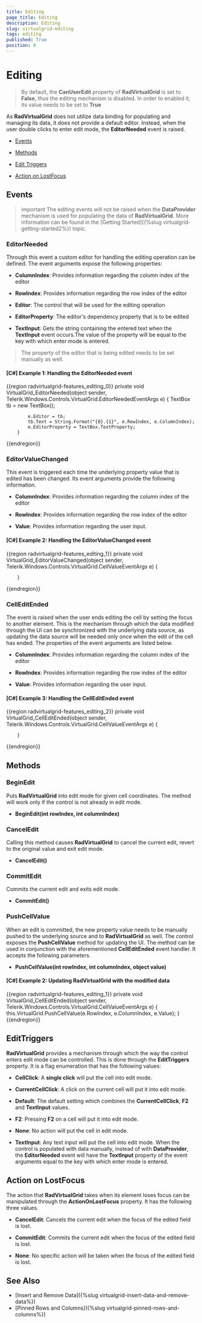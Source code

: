 ```yaml
---
title: Editing
page_title: Editing
description: Editing
slug: virtualgrid-editing
tags: editing
published: True
position: 0
---
```


# Editing 

> By default, the __CanUserEdit__ property of __RadVirtualGrid__ is set to __False__, thus the editing mechanism is disabled. In order to enabled it, its value needs to be set to __True__

As __RadVirtualGrid__ does not utilize data binding for populating and managing its data, it does not provide a default editor. Instead, when the user double clicks to enter edit mode, the __EditorNeeded__ event is raised. 

* [Events](#events)

* [Methods](#methods)

* [Edit Triggers](#edittriggers)

* [Action on LostFocus](#action-on-lostfocus)

## Events

>important The editing events will not be raised when the __DataProvider__ mechanism is used for populating the data of __RadVirtualGrid__. More information can be found in the [Getting Started]({%slug virtualgrid-getting-started2%}) topic.

### EditorNeeded

Through this event a custom editor for handling the editing operation can be defined. The event arguments expose the following properties:

* __ColumnIndex__: Provides information regarding the column index of the editor

* __RowIndex__: Provides information regarding the row index of the editor

* __Editor__: The control that will be used for the editing operation

* __EditorProperty__: The editor's dependency property that is to be edited

* __TextInput__: Gets the string containing the entered text when the __TextInput__ event occurs.The value of the property will be equal to the key with which enter mode is entered.

> The property of the editor that is being edited needs to be set manually as well.

#### __[C#] Example 1: Handling the EditorNeeded event__

{{region radvirtualgrid-features_editing_0}}
	private void VirtualGrid_EditorNeeded(object sender, 
            Telerik.Windows.Controls.VirtualGrid.EditorNeededEventArgs e)
        {
            TextBox tb = new TextBox();

            e.Editor = tb;
            tb.Text = String.Format("{0}.{1}", e.RowIndex, e.ColumnIndex);
            e.EditorProperty = TextBox.TextProperty;
        }
{{endregion}}

### EditorValueChanged

This event is triggered each time the underlying property value that is edited has been changed. Its event arguments provide the following information. 

* __ColumnIndex__: Provides information regarding the column index of the editor

* __RowIndex__: Provides information regarding the row index of the editor

* __Value__: Provides information regarding the user input.

#### __[C#] Example 2: Handling the EditorValueChanged event__

{{region radvirtualgrid-features_editing_1}}
	private void VirtualGrid_EditorValueChanged(object sender, 
			Telerik.Windows.Controls.VirtualGrid.CellValueEventArgs e)
        {
            
        }
{{endregion}}

### CellEditEnded

The event is raised when the user ends editing the cell by setting the focus to another element.  This is the mechanism through which the data modified through the UI can be synchronized with the underlying data source, as updating the data source will be needed only once when the edit of the cell has ended. The properties of the event arguments are listed below.

* __ColumnIndex__: Provides information regarding the column index of the editor

* __RowIndex__: Provides information regarding the row index of the editor

* __Value__: Provides information regarding the user input.

#### __[C#] Example 3: Handling the CellEditEnded event__

{{region radvirtualgrid-features_editing_2}}
	   private void VirtualGrid_CellEditEnded(object sender,
            Telerik.Windows.Controls.VirtualGrid.CellValueEventArgs e)
        {
            
        }
{{endregion}}

## Methods

### BeginEdit

Puts __RadVirtualGrid__ into edit mode for given cell coordinates. The method will work only if the control is not already in edit mode.

* __BeginEdit(int rowIndex, int columnIndex)__

### CancelEdit

Calling this method causes __RadVirtualGrid__ to cancel the current edit, revert to the original value and exit edit mode.

* __CancelEdit()__

### CommitEdit

Commits the current edit and exits edit mode. 

* __CommitEdit()__

### PushCellValue

When an edit is committed, the new property value needs to be manually pushed to the underlying source and to __RadVirtualGrid__ as well. The control exposes the __PushCellValue__ method for updating the UI. The method can be used in conjunction with the aforementioned __CellEditEnded__ event handler. It accepts the following parameters. 

* __PushCellValue(int rowIndex, int columnIndex, object value)__

#### __[C#] Example 2: Updating RadVirtualGrid with the modified data__
	
{{region radvirtualgrid-features_editing_1}}
	private void VirtualGrid_CellEditEnded(object sender, 
            Telerik.Windows.Controls.VirtualGrid.CellValueEventArgs e)
        {
            this.VirtualGrid.PushCellValue(e.RowIndex, e.ColumnIndex, e.Value);
        }
{{endregion}}



## EditTriggers

__RadVirtualGrid__ provides a mechanism through which the way the control enters edit mode can be controlled. This is done through the __EditTriggers__ property. It is a flag enumeration that has the following values:

* __CellClick__: A __single click__ will put the cell into edit mode.

* __CurrentCellClick__: A click on the current cell will put it into edit mode.

* __Default__: The default setting which combines the __CurrentCellClick__, __F2__ and __TextInput__ values.

* __F2__: Pressing __F2__ on a cell will put it into edit mode.

* __None__: No action will put the cell in edit mode.

* __TextInput__: Any text input will put the cell into edit mode. When the control is populated with data manually, instead of with __DataProvider__, the __EditorNeeded__ event will have the __TextInput__ property of the event arguments equal to the key with which enter mode is entered.

## Action on LostFocus

The action that __RadVirtualGrid__ takes when its element loses focus can be manipulated through the __ActionOnLostFocus__ property. It has the following three values.

* __CancelEdit__: Cancels the current edit when the focus of the edited field is lost.

* __CommitEdit__: Commits the current edit when the focus of the edited field is lost.

* __None__: No specific action will be taken when the focus of the edited field is lost.

## See Also

* [Insert and Remove Data]({%slug virtualgrid-insert-data-and-remove-data%})
* [Pinned Rows and Columns]({%slug virtualgrid-pinned-rows-and-columns%})
